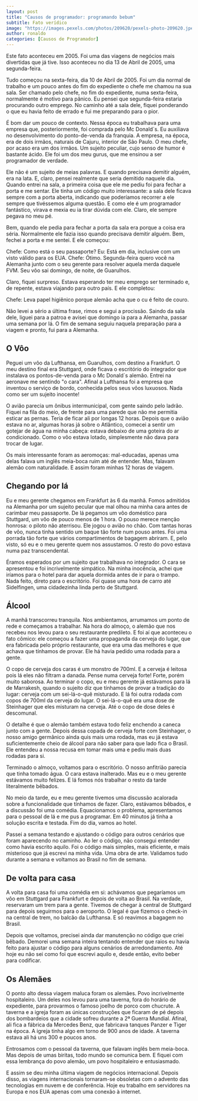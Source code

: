 ```yaml
---
layout: post
title: "Causos de programador: programando bebum"
subtitle: Fato verídico
image: "https://images.pexels.com/photos/209620/pexels-photo-209620.jpeg?auto=compress&cs=tinysrgb&w=1260&h=750&dpr=1"
author: ronaldo
categories: [Causos de Programador]
---
```


Este fato aconteceu em 2005. Foi uma das viagens de negócios mais divertidas que já tive. Isso aconteceu no dia 13 de Abril de 2005, uma segunda-feira.

Tudo começou na sexta-feira, dia 10 de Abril de 2005. Foi um dia normal de trabalho e um pouco antes do fim do expediente o chefe me chamou na sua sala. Ser chamado pelo chefe, no fim do expediente, numa sexta-feira, normalmente é motivo para pânico. Eu pensei que segunda-feira estaria procurando outro emprego. No caminho até a sala dele, fiquei ponderando o que eu havia feito de errado e fui me preparando para o pior.

É bom dar um pouco de contexto. Nessa época eu trabalhava para uma empresa que, posteriormente, foi comprada pelo Mc Donald´s. Eu auxiliava no desenvolvimento do ponto-de-venda da franquia. A empresa, na época, era de dois irmãos, naturais de Cajuru, interior de São Paulo. O meu chefe, por acaso era um dos irmãos. Um sujeito peculiar, cujo senso de humor é bastante ácido. Ele foi um dos meu gurus, que me ensinou a ser programador de verdade.

Ele não é um sujeito de meias palavras. E quando precisava demitir alguém, era na lata. E, claro, pensei realmente que seria demitido naquele dia. Quando entrei na sala, a primeira coisa que ele me pediu foi para fechar a porta e me sentar. Ele tinha um código muito interessante: a sala dele ficava sempre com a porta aberta, indicando que poderíamos recorrer a ele sempre que tivéssemos alguma questão. E como ele é um programador fantástico, virava e mexia eu ia tirar dúvida com ele. Claro, ele sempre pegava no meu pé.

Bem, quando ele pedia para fechar a porta da sala era porque a coisa era séria. Normalmente ele fazia isso quando precisava demitir alguém. Bem, fechei a porta e me sentei. E ele começou:

Chefe: Como está o seu passaporte?
Eu: Está em dia, inclusive com um visto válido para os EUA.
Chefe: Ótimo. Segunda-feira quero você na Alemanha junto com o seu gerente para resolver aquela merda daquele FVM. Seu vôo sai domingo, de noite, de Guarulhos.

Claro, fiquei surpreso. Estava esperando ter meu emprego ser terminado e, de repente, estava viajando para outro país. E ele completou:

Chefe: Leva papel higiênico porque alemão acha que o cu é feito de couro.

Não levei a sério a última frase, rimos e segui a procissão. Saindo da sala dele, liguei para a patroa e avisei que domingo ia para a Alemanha, passar uma semana por lá. O fim de semana seguiu naquela preparação para a viagem e pronto, fui para a Alemanha.

## O Vôo

Peguei um vôo da Lufthansa, em Guarulhos, com destino a Frankfurt. O meu destino final era Stuttgard, onde ficava o escritório do integrador que instalava os pontos-de-venda para o Mc Donald´s alemão. Entrei na aeronave me sentindo "o cara". Afinal a Lufthansa foi a empresa que inventou o serviço de bordo, conhecida pelos seus vôos luxuosos. Nada como ser um sujeito inocente!

O avião parecia um ônibus intermunicipal, com gente saindo pelo ladrão. Fiquei na fila do meio, de frente para uma parede que não me permitia esticar as pernas. Teria de ficar ali por longas 12 horas. Depois que o avião estava no ar, algumas horas já sobre o Atlântico, comecei a sentir um gotejar de água na minha cabeça: estava debaixo de uma goteira do ar condicionado. Como o vôo estava lotado, simplesmente não dava para trocar de lugar.

Os mais interessante foram as aeromoças: mal-educadas, apenas uma delas falava um inglês meia-boca ruim até de entender. Mas, falavam alemão com naturalidade. E assim foram minhas 12 horas de viagem.

## Chegando por lá

Eu e meu gerente chegamos em Frankfurt às 6 da manhã. Fomos admitidos na Alemanha por um sujeito pecular que mal olhou na minha cara antes de carimbar meu passaporte. De lá pegamos um vôo doméstico para Stuttgard, um vôo de pouco menos de 1 hora. O pouso merece menção honrosa: o piloto não aterrisou. Ele jogou o avião no chão. Com tantas horas de vôo, nunca tinha sentido um baque tão forte num pouso antes. Foi uma porrada tão forte que vários compartimentos de bagagem abriram. E, pelo visto, só eu e o meu gerente quem nos assustamos. O resto do povo estava numa paz transcendental.

Éramos esperados por um sujeito que trabalhava no integrador. O cara se apresentou e foi incrivelmente simpático. Na minha inocência, achei que iríamos para o hotel para dar aquela dormida antes de ir para o trampo. Nada feito, direto para o escritório. Foi quase uma hora de carro até Sidelfingen, uma cidadezinha linda perto de Stuttgard.

## Álcool

A manhã transcorreu tranquila. Nos ambientamos, arrumamos um ponto de rede e começamos a trabalhar. Na hora do almoço, o alemão que nos recebeu nos levou para o seu restaurante predileto. E foi aí que aconteceu o fato cômico: ele começou a fazer uma propaganda da cerveja do lugar, que era fabricada pelo próprio restaurante, que era uma das melhores e que achava que tínhamos de provar. Ele há havia pedido uma rodada para a gente.

O copo de cerveja dos caras é um monstro de 700ml. E a cerveja é leitosa pois lá eles não filtram a danada. Pense numa cerveja forte! Forte, porém muito saborosa. Ao terminar o copo, eu e meu gerente já estávamos para lá de Marrakesh, quando o sujeito diz que tínhamos de provar a tradição do lugar: cerveja com um sei-lá-o-quê misturado. E lá foi outra rodada com copos de 700ml da cerveja do lugar. O sei-lá-o-quê era uma dose de Steinhager que eles misturam na cerveja. Até o copo de dose deles é descomunal.

O detalhe é que o alemão também estava todo feliz enchendo a caneca junto com a gente. Depois dessa copada de cerveja forte com Steinhager, o nosso amigo germânico ainda quis mais uma rodada, mas eu já estava suficientemente cheio de álcool para não saber para que lado fica o Brasil. Ele entendeu a nossa recusa em tomar mais uma e pediu mais duas rodadas para si.

Terminado o almoço, voltamos para o escritório. O nosso anfitrião parecia que tinha tomado água. O cara estava inalterado. Mas eu e o meu gerente estávamos muito felizes. E lá fomos nós trabalhar o resto da tarde literalmente bêbados.

No meio da tarde, eu e meu gerente tivemos uma discussão acalorada sobre a funcionalidade que tínhamos de fazer. Claro, estávamos bêbados, e a discussão foi uma comédia. Equacionamos o problema, apresentamos para o pessoal de lá e me pus a programar. Em 40 minutos já tinha a solução escrita e testada. Fim do dia, vamos ao hotel.

Passei a semana testando e ajustando o código para outros cenários que foram aparecendo no caminho. Ao ler o código, não consegui entender como havia escrito aquilo. Foi o código mais simples, mais eficiente, e mais misterioso que já escrevi na minha vida. Uma obra de arte. Validamos tudo durante a semana e voltamos ao Brasil no fim de semana.

## De volta para casa

A volta para casa foi uma comédia em si: achávamos que pegaríamos um vôo em Stuttgard para Frankfurt e depois de volta ao Brasil. Na verdade, reservaram um trem para a gente. Tivemos de chegar à central de Stuttgard para depois seguirmos para o aeroporto. O legal é que fizemos o check-in na central de trem, no balcão da Lufthansa. E só reavimos a bagagem no Brasil.

Depois que voltamos, precisei ainda dar manutenção no código que criei bêbado. Demorei uma semana inteira tentando entender que raios eu havia feito para ajustar o código para alguns cenários de arredondamento. Até hoje eu não sei como foi que escrevi aquilo e, desde então, evito beber para codificar.

## Os Alemães

O ponto alto dessa viagem maluca foram os alemães. Povo incrivelmente hospitaleiro. Um deles nos levou para uma taverna, fora do horário de expediente, para provarmos o famoso joelho de porco com chucrute. A taverna e a igreja foram as únicas construções que ficaram de pé depois dos bombardeios que a cidade sofreu durante a 2ª Guerra Mundial. Afinal, ali fica a fábrica da Mercedes Benz, que fabricava tanques Panzer e Tiger na época. A igreja tinha algo em torno de 900 anos de idade. A taverna estava ali há uns 300 e poucos anos.

Entrosamos com o pessoal da taverna, que falavam inglês bem meia-boca. Mas depois de umas biritas, todo mundo se comunica bem. E fiquei com essa lembrança do povo alemão, um povo hospitaleiro e entusiasmado.

E assim se deu minha última viagem de negócios internacional. Depois disso, as viagens internacionais tornaram-se obsoletas com o advento das tecnologias em nuvem e de conferência. Hoje eu trabalho em servidores na Europa e nos EUA apenas com uma conexão à internet.
